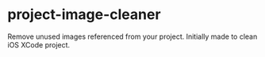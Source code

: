 # project-image-cleaner
Remove unused images referenced from your project. Initially made to clean iOS XCode project.
